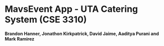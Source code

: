 # MavsEvent App - UTA Catering System (CSE 3310)
#### Brandon Hanner, Jonathon Kirkpatrick, David Jaime, Aaditya Purani and Mark Ramirez


